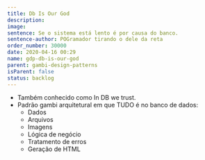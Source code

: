 ```yaml
---
title: Db Is Our God
description:
image:
sentence: Se o sistema está lento é por causa do banco.
sentence-author: POGramador tirando o dele da reta
order_number: 30000
date: 2020-04-16 00:29
name: gdp-db-is-our-god
parent: gambi-design-patterns
isParent: false
status: backlog
---
```

* Também conhecido como In DB we trust.
* Padrão gambi arquitetural em que TUDO é no banco de dados:
  * Dados
  * Arquivos
  * Imagens
  * Lógica de negócio
  * Tratamento de erros
  * Geração de HTML
